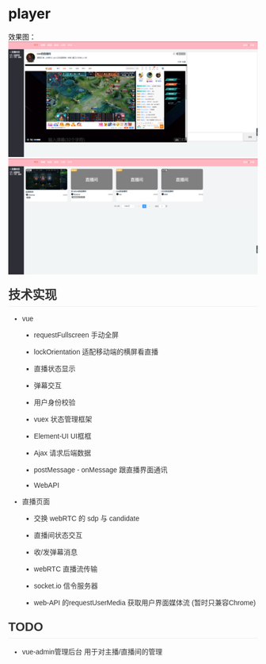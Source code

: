 # player

效果图：
![image](https://github.com/handsomeCMF/GKPlayer/blob/master/src/assets/r1.png)
![image](https://github.com/handsomeCMF/GKPlayer/blob/master/src/assets/r2.png)

<h2 style="box-sizing: border-box; padding-bottom: 0.3em; border-bottom: 1px solid rgb(238, 238, 238); position: relative; margin-top: 1em; margin-bottom: 16px; line-height: 1.225; font-size: 1.75em; color: rgb(51, 51, 51); font-family: &quot;Microsoft YaHei&quot;, Helvetica, &quot;Meiryo UI&quot;, &quot;Malgun Gothic&quot;, &quot;Segoe UI&quot;, &quot;Trebuchet MS&quot;, Monaco, monospace, Tahoma, STXihei, 华文细黑, STHeiti, &quot;Helvetica Neue&quot;, &quot;Droid Sans&quot;, &quot;wenquanyi micro hei&quot;, FreeSans, Arimo, Arial, SimSun, 宋体, Heiti, 黑体, sans-serif; white-space: normal;">
    技术实现
</h2>
<ul style="box-sizing: border-box; padding: 0px 0px 0px 2em; margin-bottom: 16px; color: rgb(51, 51, 51); font-family: &quot;Microsoft YaHei&quot;, Helvetica, &quot;Meiryo UI&quot;, &quot;Malgun Gothic&quot;, &quot;Segoe UI&quot;, &quot;Trebuchet MS&quot;, Monaco, monospace, Tahoma, STXihei, 华文细黑, STHeiti, &quot;Helvetica Neue&quot;, &quot;Droid Sans&quot;, &quot;wenquanyi micro hei&quot;, FreeSans, Arimo, Arial, SimSun, 宋体, Heiti, 黑体, sans-serif; font-size: 14px; white-space: normal;" class=" list-paddingleft-2">
    <li>
        <p>
            vue
        </p>
    </li>
    <ul style="list-style-type: square;" class=" list-paddingleft-2">
        <li>
            <p>
                requestFullscreen 手动全屏
            </p>
        </li>
        <li>
            <p>
                lockOrientation 适配移动端的横屏看直播
            </p>
        </li>
        <li>
            <p>
                直播状态显示
            </p>
        </li>
        <li>
            <p>
                弹幕交互
            </p>
        </li>
        <li>
            <p>
                用户身份校验
            </p>
        </li>
        <li>
            <p>
                vuex 状态管理框架
            </p>
        </li>
        <li>
            <p>
                Element-UI UI框框
            </p>
        </li>
        <li>
            <p>
                Ajax 请求后端数据
            </p>
        </li>
        <li>
            <p>
                postMessage - onMessage 跟直播界面通讯
            </p>
        </li>
        <li>
            <p>
                WebAPI
            </p>
        </li>
    </ul>
    <li>
        <p>
            直播页面
        </p>
    </li>
    <ul style="list-style-type: square;" class=" list-paddingleft-2">
        <li>
            <p>
                交换 webRTC 的 sdp 与 candidate
            </p>
        </li>
        <li>
            <p>
                直播间状态交互
            </p>
        </li>
        <li>
            <p>
                收/发弹幕消息
            </p>
        </li>
        <li>
            <p>
                webRTC 直播流传输
            </p>
        </li>
        <li>
            <p>
                socket.io 信令服务器
            </p>
        </li>
        <li>
            <p>
                web-API 的requestUserMedia 获取用户界面媒体流 (暂时只兼容Chrome)
            </p>
        </li>
    </ul>
</ul>
<h2 style="box-sizing: border-box; padding-bottom: 0.3em; border-bottom: 1px solid rgb(238, 238, 238); position: relative; margin-top: 1em; margin-bottom: 16px; line-height: 1.225; font-size: 1.75em; color: rgb(51, 51, 51); font-family: &quot;Microsoft YaHei&quot;, Helvetica, &quot;Meiryo UI&quot;, &quot;Malgun Gothic&quot;, &quot;Segoe UI&quot;, &quot;Trebuchet MS&quot;, Monaco, monospace, Tahoma, STXihei, 华文细黑, STHeiti, &quot;Helvetica Neue&quot;, &quot;Droid Sans&quot;, &quot;wenquanyi micro hei&quot;, FreeSans, Arimo, Arial, SimSun, 宋体, Heiti, 黑体, sans-serif; white-space: normal;">
    <a class="reference-link" style="color: rgb(65, 131, 196); box-sizing: border-box; background-image: initial; background-position: 0px 0px; background-size: initial; background-repeat: initial; background-attachment: initial; background-origin: initial; background-clip: initial;"></a>TODO
</h2>
<ul style="box-sizing: border-box; padding: 0px 0px 0px 2em; color: rgb(51, 51, 51); font-family: &quot;Microsoft YaHei&quot;, Helvetica, &quot;Meiryo UI&quot;, &quot;Malgun Gothic&quot;, &quot;Segoe UI&quot;, &quot;Trebuchet MS&quot;, Monaco, monospace, Tahoma, STXihei, 华文细黑, STHeiti, &quot;Helvetica Neue&quot;, &quot;Droid Sans&quot;, &quot;wenquanyi micro hei&quot;, FreeSans, Arimo, Arial, SimSun, 宋体, Heiti, 黑体, sans-serif; font-size: 14px; white-space: normal;" class=" list-paddingleft-2">
    <li>
        <p>
            vue-admin管理后台 用于对主播/直播间的管理
        </p>
    </li>
</ul>
